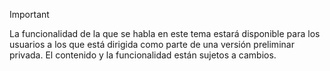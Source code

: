 > [!IMPORTANT]
> La funcionalidad de la que se habla en este tema estará disponible para los usuarios a los que está dirigida como parte de una versión preliminar privada. El contenido y la funcionalidad están sujetos a cambios. 
